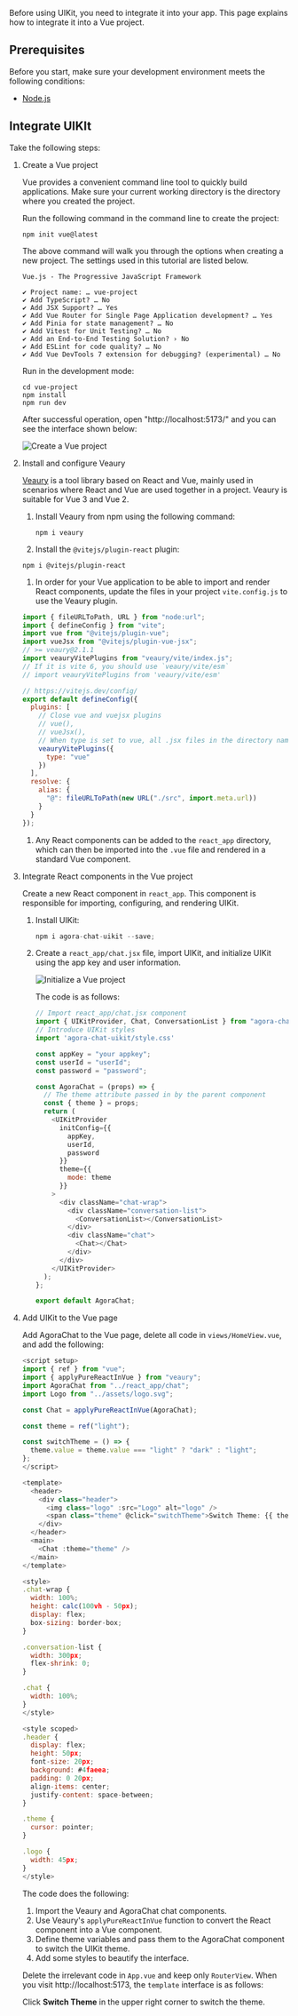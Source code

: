 Before using UIKit, you need to integrate it into your app. This page explains how to integrate it into a Vue project.

## Prerequisites

Before you start, make sure your development environment meets the following conditions:

- [Node.js](https://nodejs.org/en)

## Integrate UIKIt

Take the following steps:

1. Create a Vue project

    Vue provides a convenient command line tool to quickly build applications. Make sure your current working directory is the directory where you created the project.
    
    Run the following command in the command line to create the project:

    ```
    npm init vue@latest
    ```
   
    The above command will walk you through the options when creating a new project. The settings used in this tutorial are listed below.

    ```
   Vue.js - The Progressive JavaScript Framework
   
   ✔ Project name: … vue-project
   ✔ Add TypeScript? … No
   ✔ Add JSX Support? … Yes
   ✔ Add Vue Router for Single Page Application development? … Yes
   ✔ Add Pinia for state management? … No
   ✔ Add Vitest for Unit Testing? … No
   ✔ Add an End-to-End Testing Solution? › No
   ✔ Add ESLint for code quality? … No
   ✔ Add Vue DevTools 7 extension for debugging? (experimental) … No
    ```
   
    Run in the development mode:

    ```
   cd vue-project
   npm install
   npm run dev
    ```
   
   After successful operation, open "http://localhost:5173/" and you can see the interface shown below:

    ![Create a Vue project](../../assets/images/vue-project-create.png)

1. Install and configure Veaury

    [Veaury](https://github.com/gloriasoft/veaury#readme) is a tool library based on React and Vue, mainly used in scenarios where React and Vue are used together in a project. Veaury is suitable for Vue 3 and Vue 2.

    1. Install Veaury from npm using the following command:

       ```
       npm i veaury
       ```
       
    1. Install the `@vitejs/plugin-react` plugin: 

    ```
    npm i @vitejs/plugin-react
    ```
   
    1. In order for your Vue application to be able to import and render React components, update the files in your project `vite.config.js` to use the Veaury plugin.

    ```javascript
    import { fileURLToPath, URL } from "node:url";
    import { defineConfig } from "vite";
    import vue from "@vitejs/plugin-vue";
    import vueJsx from "@vitejs/plugin-vue-jsx";
    // >= veaury@2.1.1
    import veauryVitePlugins from "veaury/vite/index.js";
    // If it is vite 6, you should use `veaury/vite/esm`
    // import veauryVitePlugins from 'veaury/vite/esm'
    
    // https://vitejs.dev/config/
    export default defineConfig({
      plugins: [
        // Close vue and vuejsx plugins
        // vue(),
        // vueJsx(),
        // When type is set to vue, all .jsx files in the directory named `react_app` will be compiled by react jsx, and .jsx in other directories will be compiled by vue jsx.
        veauryVitePlugins({
          type: "vue"
        })
      ],
      resolve: {
        alias: {
          "@": fileURLToPath(new URL("./src", import.meta.url))
        }
      }
    });
    ```
   
    1. Any React components can be added to the `react_app` directory, which can then be imported into the `.vue` file and rendered in a standard Vue component.

1. Integrate React components in the Vue project

     Create a new React component in `react_app`. This component is responsible for importing, configuring, and rendering UIKit.

    1. Install UIKit:

        ```javascript
        npm i agora-chat-uikit --save;
        ```

    1. Create a  `react_app/chat.jsx` file, import UIKit, and initialize UIKit using the app key and user information.

       ![Initialize a Vue project](../../assets/images/vue-initialization.png)

       The code is as follows:

       ```javascript
       // Import react_app/chat.jsx component
       import { UIKitProvider, Chat, ConversationList } from "agora-chat-uikit";
       // Introduce UIKit styles
       import 'agora-chat-uikit/style.css'
       
       const appKey = "your appkey";
       const userId = "userId";
       const password = "password";
       
       const AgoraChat = (props) => {
         // The theme attribute passed in by the parent component
         const { theme } = props;
         return (
           <UIKitProvider
             initConfig={{
               appKey,
               userId,
               password
             }}
             theme={{
               mode: theme
             }}
           >
             <div className="chat-wrap">
               <div className="conversation-list">
                 <ConversationList></ConversationList>
               </div>
               <div className="chat">
                 <Chat></Chat>
               </div>
             </div>
           </UIKitProvider>
         );
       };
       
       export default AgoraChat;
       ```
   
1. Add UIKit to the Vue page

    Add AgoraChat to the Vue page, delete all code in `views/HomeView.vue`, and add the following:

    ```javascript
    <script setup>
    import { ref } from "vue";
    import { applyPureReactInVue } from "veaury";
    import AgoraChat from "../react_app/chat";
    import Logo from "../assets/logo.svg";
    
    const Chat = applyPureReactInVue(AgoraChat);
    
    const theme = ref("light");
    
    const switchTheme = () => {
      theme.value = theme.value === "light" ? "dark" : "light";
    };
    </script>
    
    <template>
      <header>
        <div class="header">
          <img class="logo" :src="Logo" alt="logo" />
          <span class="theme" @click="switchTheme">Switch Theme: {{ theme }}</span>
        </div>
      </header>
      <main>
        <Chat :theme="theme" />
      </main>
    </template>
    
    <style>
    .chat-wrap {
      width: 100%;
      height: calc(100vh - 50px);
      display: flex;
      box-sizing: border-box;
    }
    
    .conversation-list {
      width: 300px;
      flex-shrink: 0;
    }
    
    .chat {
      width: 100%;
    }
    </style>
    
    <style scoped>
    .header {
      display: flex;
      height: 50px;
      font-size: 20px;
      background: #4faeea;
      padding: 0 20px;
      align-items: center;
      justify-content: space-between;
    }
    
    .theme {
      cursor: pointer;
    }
    
    .logo {
      width: 45px;
    }
    </style>
    
    ```
   
    The code does the following:
    
    1. Import the Veaury and AgoraChat chat components.
    1. Use Veaury's `applyPureReactInVue` function to convert the React component into a Vue component.
    1. Define theme variables and pass them to the AgoraChat component to switch the UIKit theme.
    1. Add some styles to beautify the interface.

    Delete the irrelevant code in `App.vue` and keep only `RouterView`. When you visit http://localhost:5173, the `template` interface is as follows:

    Click **Switch Theme** in the upper right corner to switch the theme.